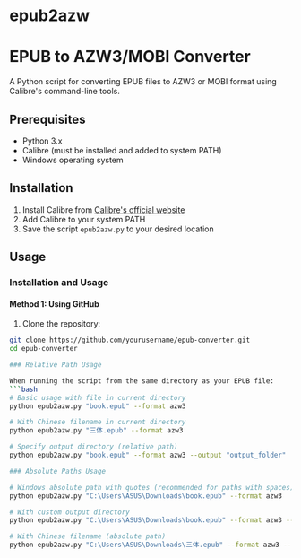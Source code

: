 # epub2azw

# EPUB to AZW3/MOBI Converter

A Python script for converting EPUB files to AZW3 or MOBI format using Calibre's command-line tools.

## Prerequisites

- Python 3.x
- Calibre (must be installed and added to system PATH)
- Windows operating system

## Installation

1. Install Calibre from [Calibre's official website](https://calibre-ebook.com/download)
2. Add Calibre to your system PATH
3. Save the script `epub2azw.py` to your desired location

## Usage

### Installation and Usage

#### Method 1: Using GitHub
1. Clone the repository:
```bash
git clone https://github.com/yourusername/epub-converter.git
cd epub-converter

### Relative Path Usage

When running the script from the same directory as your EPUB file:
```bash
# Basic usage with file in current directory
python epub2azw.py "book.epub" --format azw3

# With Chinese filename in current directory
python epub2azw.py "三体.epub" --format azw3

# Specify output directory (relative path)
python epub2azw.py "book.epub" --format azw3 --output "output_folder"

### Absolute Paths Usage

# Windows absolute path with quotes (recommended for paths with spaces)
python epub2azw.py "C:\Users\ASUS\Downloads\book.epub" --format azw3

# With custom output directory
python epub2azw.py "C:\Users\ASUS\Downloads\book.epub" --format azw3 --output "D:\ebooks\kindle"

# With Chinese filename (absolute path)
python epub2azw.py "C:\Users\ASUS\Downloads\三体.epub" --format azw3 --output "D:\ebooks\kindle"
